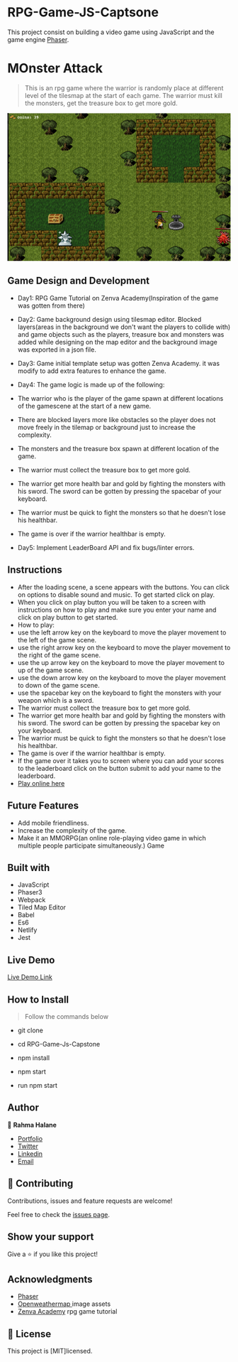 # RPG-Game-JS-Captsone
This project consist on building a video game using JavaScript and the game engine [Phaser](https://phaser.io/).

# MOnster Attack
> This is an rpg game where the warrior is randomly place at different level of the tilesmap at the start of each game. The warrior must kill the monsters, get the treasure box to get more gold.

![rpg](1.png)

## Game Design and Development
- Day1: RPG Game Tutorial on Zenva Academy(Inspiration of the game was gotten from there)
- Day2: Game background design using tilesmap editor. Blocked layers(areas in the background we don't want the players to collide with) and game objects such as the players, treasure box and monsters was added while designing on the map editor and the background image was exported in a json file.
- Day3: Game initial template setup was gotten Zenva Academy. it was modify to add extra features to enhance the game.
- Day4: The game logic is made up of the following:
- The warrior who is the player of the game spawn at different locations of the gamescene at the start of a new game.
- There are blocked layers more like obstacles so the player does not move freely in the tilemap or background just to increase the complexity.
- The monsters and the treasure box spawn at different location of the game.
- The warrior must collect the treasure box to get more gold.
- The warrior get more health bar and gold by fighting the monsters with his sword. The sword can be gotten by pressing the spacebar of your keyboard.
- The warrior must be quick to fight the monsters so that he doesn't lose his healthbar.
- The game is over if the warrior healthbar is empty.

- Day5: Implement LeaderBoard API and fix bugs/linter errors.

## Instructions
- After the loading scene, a scene appears with the buttons. You can click on options to disable sound and music. To get started click on play.
- When you click on play button you will be taken to a screen with instructions on how to play and make sure you enter your name and click on play button to get started.
- How to play:
- use the left arrow key on the keyboard to move the player movement to the left of the game scene.
- use the right arrow key on the keyboard to move the player movement to the right of the game scene.
- use the up arrow key on the keyboard to move the player movement to up of the game scene.
- use the down arrow key on the keyboard to move the player movement to down of the game scene.
- use the spacebar key on the keyboard to fight the monsters with your weapon which is a sword.
- The warrior must collect the treasure box to get more gold.
- The warrior get more health bar and gold by fighting the monsters with his sword. The sword can be gotten by pressing the spacebar key on your keyboard.
- The warrior must be quick to fight the monsters so that he doesn't lose his healthbar.
- The game is over if the warrior healthbar is empty.
- If the game over it takes you to screen where you can add your scores to the leaderboard click on the button submit to add your name to the leaderboard.
- [Play online here]( )

## Future Features
- Add mobile friendliness.
- Increase the complexity of the game.
- Make it an MMORPG(an online role-playing video game in which multiple people participate simultaneously.) Game


## Built with
- JavaScript
- Phaser3
- Webpack
- Tiled Map Editor
- Babel
- Es6
- Netlify
- Jest

## Live Demo

[Live Demo Link]( )

## How to Install

> Follow the commands below
- git clone
- cd RPG-Game-Js-Capstone
- npm install
- npm start

 - run npm start

## Author

👤 **Rahma Halane**

- [Portfolio](https://raw.githack.com/imahnama/my-portfolio/develop/index.html)
- [Twitter](https://twitter.com/halane_rahma)
- [Linkedin](https://www.linkedin.com/in/rahmahalane/)
- [Email](mailto:Halane.rahma@gmail.com )

## 🤝 Contributing

Contributions, issues and feature requests are welcome!

Feel free to check the [issues page](https://github.com/imahnama/RPG-Game-JS-Captsone/issues).

## Show your support

Give a ⭐️ if you like this project!

## Acknowledgments

- [Phaser ]( https://phaser.io/)
- [ Openweathermap ]( https://adventurerr.netlify.app) image assets
- [Zenva Academy]( https://academy.zenva.com/?zva_src=https://gamedevacademy.org) rpg game tutorial



## 📝 License

This project is [MIT]licensed.
